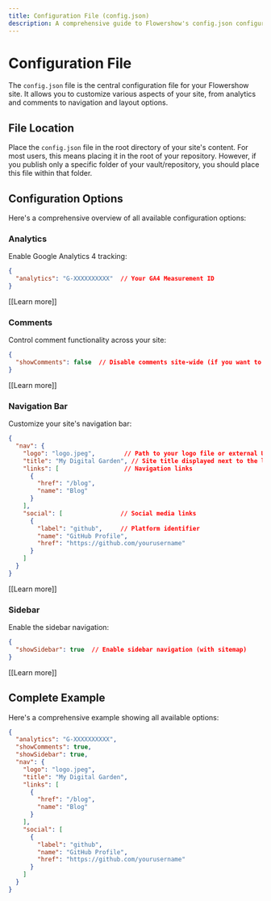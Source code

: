 ```yaml
---
title: Configuration File (config.json)
description: A comprehensive guide to Flowershow's config.json configuration file
---
```


# Configuration File

The `config.json` file is the central configuration file for your Flowershow site. It allows you to customize various aspects of your site, from analytics and comments to navigation and layout options.

## File Location

Place the `config.json` file in the root directory of your site's content. For most users, this means placing it in the root of your repository. However, if you publish only a specific folder of your vault/repository, you should place this file within that folder.

## Configuration Options

Here's a comprehensive overview of all available configuration options:

### Analytics

Enable Google Analytics 4 tracking:

```json
{
  "analytics": "G-XXXXXXXXXX"  // Your GA4 Measurement ID
}
```

[[Learn more]]

### Comments

Control comment functionality across your site:

```json
{
  "showComments": false  // Disable comments site-wide (if you want to enable them only on specific pages)
}
```

[[Learn more]]

### Navigation Bar

Customize your site's navigation bar:

```json
{
  "nav": {
    "logo": "logo.jpeg",        // Path to your logo file or external URL
    "title": "My Digital Garden", // Site title displayed next to the logo
    "links": [                  // Navigation links
      {
        "href": "/blog",
        "name": "Blog"
      }
    ],
    "social": [                // Social media links
      {
        "label": "github",     // Platform identifier
        "name": "GitHub Profile",
        "href": "https://github.com/yourusername"
      }
    ]
  }
}
```

[[Learn more]]

### Sidebar

Enable the sidebar navigation:

```json
{
  "showSidebar": true  // Enable sidebar navigation (with sitemap)
}
```

[[Learn more]]

## Complete Example

Here's a comprehensive example showing all available options:

```json
{
  "analytics": "G-XXXXXXXXXX",
  "showComments": true,
  "showSidebar": true,
  "nav": {
    "logo": "logo.jpeg",
    "title": "My Digital Garden",
    "links": [
      {
        "href": "/blog",
        "name": "Blog"
      }
    ],
    "social": [
      {
        "label": "github",
        "name": "GitHub Profile",
        "href": "https://github.com/yourusername"
      }
    ]
  }
}
```
